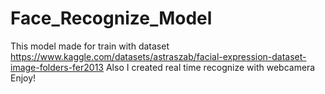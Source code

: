 # Face_Recognize_Model

This model made for train with dataset https://www.kaggle.com/datasets/astraszab/facial-expression-dataset-image-folders-fer2013
Also I created real time recognize with webcamera
Enjoy!

